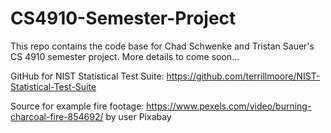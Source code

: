 # CS4910-Semester-Project
This repo contains the code base for Chad Schwenke and Tristan Sauer's CS 4910 semester project. More details to come soon...

GitHub for NIST Statistical Test Suite: https://github.com/terrillmoore/NIST-Statistical-Test-Suite

Source for example fire footage: https://www.pexels.com/video/burning-charcoal-fire-854692/ by user Pixabay